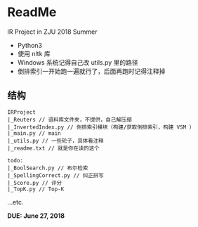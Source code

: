 # ReadMe

IR Project in ZJU 2018 Summer

- Python3
- 使用 nltk 库
- Windows 系统记得自己改 utils.py 里的路径
- 倒排索引一开始跑一遍就行了，后面再跑时记得注释掉

## 结构

```
IRProject
|_Reuters // 语料库文件夹，不提供，自己解压缩
|_InvertedIndex.py // 倒排索引模块（构建/获取倒排索引，构建 VSM ）
|_main.py // main
|_utils.py // 一些轮子，具体看注释
|_readme.txt // 就是你在读的这个

todo:
|_BoolSearch.py // 布尔检索
|_SpellingCorrect.py // 纠正拼写
|_Score.py // 评分
|_TopK.py // Top-K
```

...etc.


**DUE: June 27, 2018**

